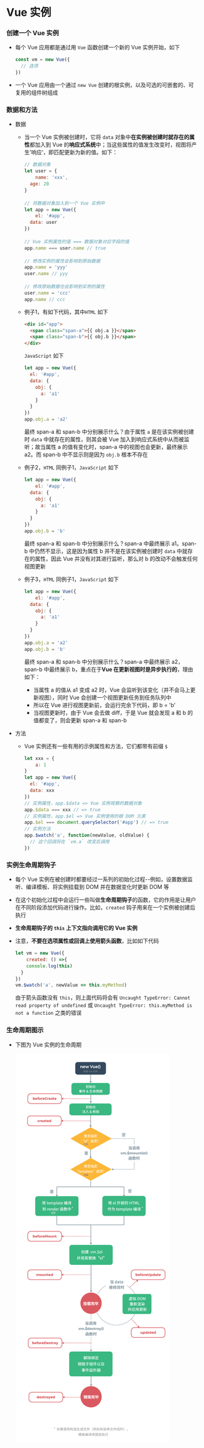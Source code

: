 # Vue 实例

### 创建一个 Vue 实例

- 每个 Vue 应用都是通过用 `Vue` 函数创建一个新的 Vue 实例开始，如下

  ```javascript
  const vm = new Vue({
    // 选项
  })
  ```

- 一个 Vue 应用由一个通过 `new Vue` 创建的根实例，以及可选的可嵌套的、可复用的组件树组成

### 数据和方法

- 数据

  - 当一个 Vue 实例被创建时，它将 `data` 对象中**在实例被创建时就存在的属性**都加入到 Vue 的**响应式系统**中；当这些属性的值发生改变时，视图将产生’响应‘，即匹配更新为新的值。如下：

    ```javascript
    // 数据对象
    let user = {
    	name: 'xxx',
      age: 20
    }
    
    // 将数据对象加入到一个 Vue 实例中
    let app = new Vue({
    	el: '#app',
      data: user
    })
    
    // Vue 实例属性的值 === 数据对象对应字段的值
    app.name === user.name // true
    
    // 修改实例的属性会影响到原始数据
    app.name = 'yyy'
    user.name // yyy
    
    // 修改原始数据也会影响到实例的属性
    user.name = 'ccc'
    app.name // ccc
    ```
    
  - 例子1，有如下代码，其中`HTML` 如下

    ```html
    <div id="app">
      <span class="span-a">{{ obj.a }}</span>
      <span class="span-b">{{ obj.b }}</span>
    </div>
    ```

    `JavaScript` 如下

    ```javascript
    let app = new Vue({
      el: '#app',
      data: {
        obj: {
          a: 'a1'
        }
      }
    })
    app.obj.a = 'a2'
    ```

    最终 span-a 和 span-b 中分别展示什么？由于属性 `a` 是在该实例被创建时 `data` 中就存在的属性，则其会被 Vue 加入到响应式系统中从而被监听；故当属性 a 的值有变化时，span-a 中的视图也会更新，最终展示 a2。而 span-b 中不显示则是因为 `obj.b` 根本不存在

  - 例子2，`HTML` 同例子1，`JavaScript` 如下

    ```javascript
    let app = new Vue({
    	el: '#app',
      data: {
        obj: {
          a: 'a1'
        }
      }
    })
    app.obj.b = 'b'
    ```

    最终 span-a 和 span-b 中分别展示什么？span-a 中最终展示 a1。span-b 中仍然不显示，这是因为属性 b 并不是在该实例被创建时 `data` 中就存在的属性，因此 Vue 并没有对其进行监听，那么对 b 的改动不会触发任何视图更新

  - 例子3，`HTML` 同例子1，`JavaScript` 如下

    ```javascript
    let app = new Vue({
    	el: '#app',
      data: {
        obj: {
          a: 'a1'
        }
      }
    })
    app.obj.a = 'a2'
    app.obj.b = 'b'
    ```

    最终 span-a 和 span-b 中分别展示什么？span-a 中最终展示 a2，span-b 中最终展示 b，重点在于**Vue 在更新视图时是异步执行的**，理由如下：

    - 当属性 a 的值从 a1 变成 a2 时，Vue 会监听到该变化（并不会马上更新视图），同时 Vue 会创建一个视图更新任务到任务队列中
    - 所以在 Vue 进行视图更新前，会运行完余下代码，即 b = 'b'
    - 当视图更新时，由于 Vue 会去做 diff，于是 Vue 就会发现 a 和 b 的值都变了，则会更新 span-a 和 span-b

- 方法

  - Vue 实例还有一些有用的示例属性和方法，它们都带有前缀 `$`
  
    ```javascript
    let xxx = {
    	a: 1
    }
    let app = new Vue({
      el: '#app',
      data: xxx
    })
    // 实例属性，app.$data => Vue 实例观察的数据对象
    app.$data === xxx // => true
    // 实例属性，app.$el => Vue 实例使用的根 DOM 元素
    app.$el === document.querySelector('#app') // => true
    // 实例方法
    app.$watch('a', function(newValue, oldValue) {
      // 这个回调将在 `vm.a` 改变后调用
    })
    ```
### 实例生命周期钩子
  - 每个 Vue 实例在被创建时都要经过一系列的初始化过程--例如，设置数据监听、编译模板、将实例挂载到 DOM 并在数据变化时更新 DOM 等

  - 在这个初始化过程中会运行一些叫做**生命周期钩子**的函数，它的作用是让用户在不同阶段添加代码进行操作。比如，`created` 钩子用来在一个实例被创建后执行

  - **生命周期钩子的 `this` 上下文指向调用它的 Vue 实例**

  - 注意，**不要在选项属性或回调上使用箭头函数**，比如如下代码

    ```javascript
    let vm = new Vue({
    	created: () =>{
        console.log(this)
      }
    })
    vm.$watch('a', newValue => this.myMethod)
    ```

    由于箭头函数没有 `this`，则上面代码将会有 `Uncaught TypeError: Cannot read property of undefined` 或 `Uncaught TypeError: this.myMethod is not a function` 之类的错误

### 生命周期图示

- 下图为 Vue 实例的生命周期

  ![生命周期图示](./imgs/lifecycle.png)